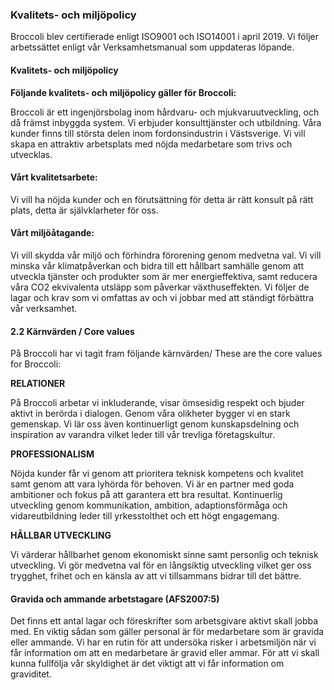 ### Kvalitets- och miljöpolicy
Broccoli blev certifierade enligt ISO9001 och ISO14001 i april 2019. Vi följer arbetssättet enligt
vår Verksamhetsmanual som uppdateras löpande.
#### Kvalitets- och miljöpolicy
**Följande kvalitets- och miljöpolicy gäller för Broccoli:**

Broccoli är ett ingenjörsbolag inom hårdvaru- och mjukvaruutveckling, och då främst inbyggda
system. Vi erbjuder konsulttjänster och utbildning. Våra kunder finns till största delen inom
fordonsindustrin i Västsverige. Vi vill skapa en attraktiv arbetsplats med nöjda medarbetare som
trivs och utvecklas.

#### Vårt kvalitetsarbete:

Vi vill ha nöjda kunder och en förutsättning för detta är rätt konsult på rätt plats, detta är
självklarheter för oss.
#### Vårt miljöåtagande:
Vi vill skydda vår miljö och förhindra förorening genom medvetna val.
Vi vill minska vår klimatpåverkan och bidra till ett hållbart samhälle genom att utveckla tjänster
och produkter som är mer energieffektiva, samt reducera våra CO2 ekvivalenta utsläpp som
påverkar växthuseffekten.
Vi följer de lagar och krav som vi omfattas av och vi jobbar med att ständigt förbättra vår
verksamhet.

#### 2.2 Kärnvärden / Core values
På Broccoli har vi tagit fram följande kärnvärden/ These are the core values for Broccoli:

**RELATIONER**

På Broccoli arbetar vi inkluderande, visar ömsesidig respekt och bjuder aktivt in berörda i
dialogen. Genom våra olikheter bygger vi en stark gemenskap. Vi lär oss även kontinuerligt
genom kunskapsdelning och inspiration av varandra vilket leder till vår trevliga företagskultur.

**PROFESSIONALISM**

Nöjda kunder får vi genom att prioritera teknisk kompetens och kvalitet samt genom att vara
lyhörda för behoven. Vi är en partner med goda ambitioner och fokus på att garantera ett bra
resultat. Kontinuerlig utveckling genom kommunikation, ambition, adaptionsförmåga och
vidareutbildning leder till yrkesstolthet och ett högt engagemang.

**HÅLLBAR UTVECKLING**

Vi värderar hållbarhet genom ekonomiskt sinne samt personlig och teknisk utveckling. Vi gör
medvetna val för en långsiktig utveckling vilket ger oss trygghet, frihet och en känsla av att vi
tillsammans bidrar till det bättre.

#### Gravida och ammande arbetstagare (AFS2007:5)
Det finns ett antal lagar och föreskrifter som arbetsgivare aktivt skall jobba med. En viktig sådan
som gäller personal är för medarbetare som är gravida eller ammande. Vi har en rutin för att
undersöka risker i arbetsmiljön när vi får information om att en medarbetare är gravid eller
ammar. För att vi skall kunna fullfölja vår skyldighet är det viktigt att vi får information om
graviditet.
